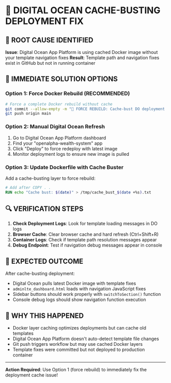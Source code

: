 # 🔧 DIGITAL OCEAN CACHE-BUSTING DEPLOYMENT FIX

## 🎯 ROOT CAUSE IDENTIFIED
**Issue**: Digital Ocean App Platform is using cached Docker image without your template navigation fixes
**Result**: Template path and navigation fixes exist in GitHub but not in running container

## 🚀 IMMEDIATE SOLUTION OPTIONS

### Option 1: Force Docker Rebuild (RECOMMENDED)
```bash
# Force a complete Docker rebuild without cache
git commit --allow-empty -m "🔄 FORCE REBUILD: Cache-bust DO deployment for navigation fixes"
git push origin main
```

### Option 2: Manual Digital Ocean Refresh
1. Go to Digital Ocean App Platform dashboard
2. Find your "openalpha-wealth-system" app
3. Click "Deploy" to force redeploy with latest image
4. Monitor deployment logs to ensure new image is pulled

### Option 3: Update Dockerfile with Cache Buster
Add a cache-busting layer to force rebuild:

```dockerfile
# Add after COPY . .
RUN echo "Cache bust: $(date)" > /tmp/cache_bust_$(date +%s).txt
```

## 🔍 VERIFICATION STEPS

1. **Check Deployment Logs**: Look for template loading messages in DO logs
2. **Browser Cache**: Clear browser cache and hard refresh (Ctrl+Shift+R)
3. **Container Logs**: Check if template path resolution messages appear
4. **Debug Endpoint**: Test if navigation debug messages appear in console

## 🎯 EXPECTED OUTCOME
After cache-busting deployment:
- Digital Ocean pulls latest Docker image with template fixes
- `adminlte_dashboard.html` loads with navigation JavaScript fixes
- Sidebar buttons should work properly with `switchToSection()` function
- Console debug logs should show navigation function execution

## 🚨 WHY THIS HAPPENED
- Docker layer caching optimizes deployments but can cache old templates
- Digital Ocean App Platform doesn't auto-detect template file changes
- Git push triggers workflow but may use cached Docker layers
- Template fixes were committed but not deployed to production container

---
**Action Required**: Use Option 1 (force rebuild) to immediately fix the deployment cache issue!